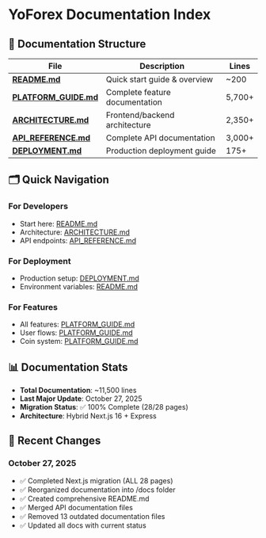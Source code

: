 # YoForex Documentation Index

## 📁 Documentation Structure

| File | Description | Lines |
|------|-------------|-------|
| **[README.md](../README.md)** | Quick start guide & overview | ~200 |
| **[PLATFORM_GUIDE.md](PLATFORM_GUIDE.md)** | Complete feature documentation | 5,700+ |
| **[ARCHITECTURE.md](ARCHITECTURE.md)** | Frontend/backend architecture | 2,350+ |
| **[API_REFERENCE.md](API_REFERENCE.md)** | Complete API documentation | 3,000+ |
| **[DEPLOYMENT.md](DEPLOYMENT.md)** | Production deployment guide | 175+ |

## 🗂️ Quick Navigation

### For Developers
- Start here: [README.md](../README.md)
- Architecture: [ARCHITECTURE.md](ARCHITECTURE.md)
- API endpoints: [API_REFERENCE.md](API_REFERENCE.md)

### For Deployment
- Production setup: [DEPLOYMENT.md](DEPLOYMENT.md)
- Environment variables: [README.md](../README.md#environment-variables)

### For Features
- All features: [PLATFORM_GUIDE.md](PLATFORM_GUIDE.md)
- User flows: [PLATFORM_GUIDE.md](PLATFORM_GUIDE.md#user-flows--journeys)
- Coin system: [PLATFORM_GUIDE.md](PLATFORM_GUIDE.md#gold-coin-system-complete-guide)

## 📊 Documentation Stats

- **Total Documentation**: ~11,500 lines
- **Last Major Update**: October 27, 2025
- **Migration Status**: ✅ 100% Complete (28/28 pages)
- **Architecture**: Hybrid Next.js 16 + Express

## 🔄 Recent Changes

### October 27, 2025
- ✅ Completed Next.js migration (ALL 28 pages)
- ✅ Reorganized documentation into /docs folder
- ✅ Created comprehensive README.md
- ✅ Merged API documentation files
- ✅ Removed 13 outdated documentation files
- ✅ Updated all docs with current status

